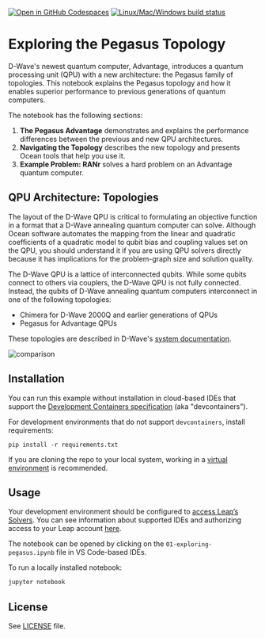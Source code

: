 [![Open in GitHub Codespaces](
  https://img.shields.io/badge/Open%20in%20GitHub%20Codespaces-333?logo=github)](
  https://codespaces.new/dwave-examples/pegasus-notebook?quickstart=1)
[![Linux/Mac/Windows build status](
  https://circleci.com/gh/dwave-examples/pegasus-notebook.svg?style=shield)](
  https://circleci.com/gh/dwave-examples/pegasus-notebook)

# Exploring the Pegasus Topology

D-Wave's newest quantum computer, Advantage, introduces a quantum processing
unit (QPU) with a new architecture: the Pegasus family of topologies. This
notebook explains the Pegasus topology and how it enables superior performance
to previous generations of quantum computers.

The notebook has the following sections:

1. **The Pegasus Advantage** demonstrates and explains the performance differences
   between the previous and new QPU architectures.
2. **Navigating the Topology** describes the new topology and presents Ocean tools
   that help you use it.
3. **Example Problem: RANr** solves a hard problem on an Advantage quantum computer.

## QPU Architecture: Topologies

The layout of the D-Wave QPU is critical to formulating an objective
function in a format that a D-Wave annealing quantum computer can solve.
Although Ocean software automates the mapping from the linear and quadratic
coefficients of a quadratic model to qubit bias and coupling values set on the
QPU, you should understand it if you are using QPU solvers directly because it
has implications for the problem-graph size and solution quality.

The D-Wave QPU is a lattice of interconnected qubits.
While some qubits connect to others via couplers, the D-Wave QPU is not fully
connected. Instead, the qubits of D-Wave annealing quantum computers interconnect
in one of the following topologies:

* Chimera for D-Wave 2000Q and earlier generations of QPUs
* Pegasus for Advantage QPUs

These topologies are described in D-Wave's
[system documentation](https://docs.dwavesys.com/docs/latest/c_gs_4.html).

![comparison](images/ran7_50problems_first5.png)

## Installation

You can run this example without installation in cloud-based IDEs that support 
the [Development Containers specification](https://containers.dev/supporting)
(aka "devcontainers").

For development environments that do not support ``devcontainers``, install 
requirements:

    pip install -r requirements.txt

If you are cloning the repo to your local system, working in a 
[virtual environment](https://docs.python.org/3/library/venv.html) is 
recommended.


## Usage

Your development environment should be configured to 
[access Leap’s Solvers](https://docs.ocean.dwavesys.com/en/stable/overview/sapi.html).
You can see information about supported IDEs and authorizing access to your 
Leap account [here](https://docs.dwavesys.com/docs/latest/doc_leap_dev_env.html).  

The notebook can be opened by clicking on the 
``01-exploring-pegasus.ipynb`` file in VS Code-based IDEs. 

To run a locally installed notebook:

```bash
jupyter notebook
```

## License

See [LICENSE](LICENSE.md) file.
